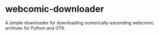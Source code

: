 webcomic-downloader
===================

A simple downloader for downloading numerically-ascending webcomic archives for Python and GTK.
